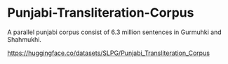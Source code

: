 # Punjabi-Transliteration-Corpus
A parallel punjabi corpus consist of 6.3 million sentences in Gurmuhki and Shahmukhi.

https://huggingface.co/datasets/SLPG/Punjabi_Transliteration_Corpus
